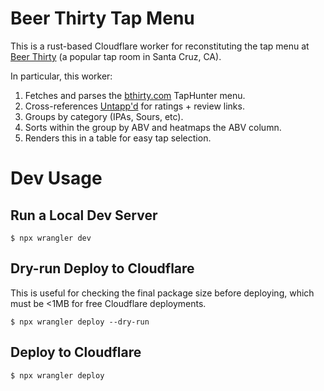 # Beer Thirty Tap Menu

This is a rust-based Cloudflare worker for reconstituting the tap menu at [Beer Thirty](https://www.beerthirtysantacruz.com/) (a popular tap room in Santa Cruz, CA).

In particular, this worker:

1. Fetches and parses the [bthirty.com](http://bthirty.com) TapHunter menu.
2. Cross-references [Untapp'd](https://untappd.com) for ratings + review links.
3. Groups by category (IPAs, Sours, etc).
4. Sorts within the group by ABV and heatmaps the ABV column.
5. Renders this in a table for easy tap selection.

# Dev Usage

## Run a Local Dev Server

```
$ npx wrangler dev
```

## Dry-run Deploy to Cloudflare

This is useful for checking the final package size before deploying, which must be <1MB for free Cloudflare deployments.

```
$ npx wrangler deploy --dry-run
```

## Deploy to Cloudflare

```
$ npx wrangler deploy
```
